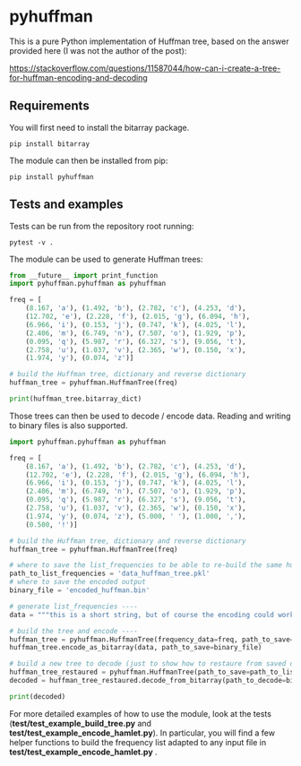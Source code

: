 # pyhuffman

This is a pure Python implementation of Huffman tree, based on the answer provided here (I was not the author of the post): 

https://stackoverflow.com/questions/11587044/how-can-i-create-a-tree-for-huffman-encoding-and-decoding

## Requirements

You will first need to install the bitarray package.

```
pip install bitarray
```

The module can then be installed from pip:

```
pip install pyhuffman
```

## Tests and examples

Tests can be run from the repository root running:

```
pytest -v .
```

The module can be used to generate Huffman trees:

```Python
from __future__ import print_function
import pyhuffman.pyhuffman as pyhuffman

freq = [
    (8.167, 'a'), (1.492, 'b'), (2.782, 'c'), (4.253, 'd'),
    (12.702, 'e'), (2.228, 'f'), (2.015, 'g'), (6.094, 'h'),
    (6.966, 'i'), (0.153, 'j'), (0.747, 'k'), (4.025, 'l'),
    (2.406, 'm'), (6.749, 'n'), (7.507, 'o'), (1.929, 'p'),
    (0.095, 'q'), (5.987, 'r'), (6.327, 's'), (9.056, 't'),
    (2.758, 'u'), (1.037, 'v'), (2.365, 'w'), (0.150, 'x'),
    (1.974, 'y'), (0.074, 'z')]

# build the Huffman tree, dictionary and reverse dictionary
huffman_tree = pyhuffman.HuffmanTree(freq)

print(huffman_tree.bitarray_dict)
```

Those trees can then be used to decode / encode data. Reading and writing to binary files is also supported.

```Python
import pyhuffman.pyhuffman as pyhuffman

freq = [
    (8.167, 'a'), (1.492, 'b'), (2.782, 'c'), (4.253, 'd'),
    (12.702, 'e'), (2.228, 'f'), (2.015, 'g'), (6.094, 'h'),
    (6.966, 'i'), (0.153, 'j'), (0.747, 'k'), (4.025, 'l'),
    (2.406, 'm'), (6.749, 'n'), (7.507, 'o'), (1.929, 'p'),
    (0.095, 'q'), (5.987, 'r'), (6.327, 's'), (9.056, 't'),
    (2.758, 'u'), (1.037, 'v'), (2.365, 'w'), (0.150, 'x'),
    (1.974, 'y'), (0.074, 'z'), (5.000, ' '), (1.000, ','),
    (0.500, '!')]

# build the Huffman tree, dictionary and reverse dictionary
huffman_tree = pyhuffman.HuffmanTree(freq)

# where to save the list_frequencies to be able to re-build the same huffman tree
path_to_list_frequencies = 'data_huffman_tree.pkl'
# where to save the encoded output
binary_file = 'encoded_huffman.bin'

# generate list_frequencies ----
data = """this is a short string, but of course the encoding could work as well for any other type and length of data!"""

# build the tree and encode ----
huffman_tree = pyhuffman.HuffmanTree(frequency_data=freq, path_to_save=path_to_list_frequencies)
huffman_tree.encode_as_bitarray(data, path_to_save=binary_file)

# build a new tree to decode (just to show how to restaure from saved data) ----
huffman_tree_restaured = pyhuffman.HuffmanTree(path_to_save=path_to_list_frequencies)
decoded = huffman_tree_restaured.decode_from_bitarray(path_to_decode=binary_file)

print(decoded)
```

For more detailed examples of how to use the module, look at the tests (**test/test_example_build_tree.py** and **test/test_example_encode_hamlet.py**). In particular, you will find a few helper functions to build the frequency list adapted to any input file in **test/test_example_encode_hamlet.py** .
